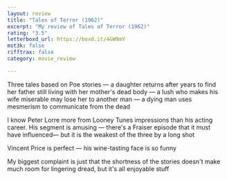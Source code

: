 ```yaml
---
layout: review
title: "Tales of Terror (1962)"
excerpt: "My review of Tales of Terror (1962)"
rating: "3.5"
letterboxd_url: https://boxd.it/4GW9mV
mst3k: false
rifftrax: false
category: movie_review

---
```


Three tales based on Poe stories — a daughter returns after years to find her father still living with her mother's dead body — a lush who makes his wife miserable may lose her to another man — a dying man uses mesmerism to communicate from the dead

I know Peter Lorre more from Looney Tunes impressions than his acting career. His segment is amusing — there's a Fraiser episode that it must have influenced— but it is the weakest of the three by a long shot

Vincent Price is perfect — his wine-tasting face is so funny

My biggest complaint is just that the shortness of the stories doesn't make much room for lingering dread, but it's all enjoyable stuff